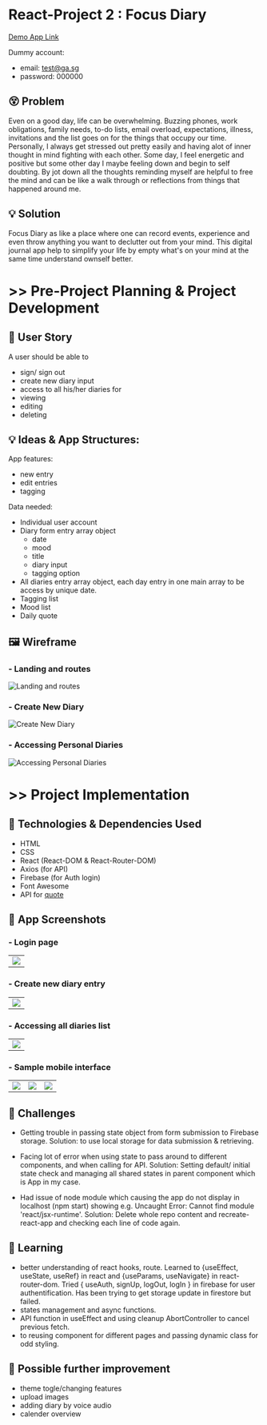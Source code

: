 # React-Project 2 : Focus Diary

[Demo App Link](https://focus-diary.netlify.app)

Dummy account:

- email: test@ga.sg
- password: 000000

## 😵 Problem

Even on a good day, life can be overwhelming. Buzzing phones, work obligations, family needs, to-do lists, email overload, expectations, illness, invitations and the list goes on for the things that occupy our time. Personally, I always get stressed out pretty easily and having alot of inner thought in mind fighting with each other. Some day, I feel energetic and positive but some other day I maybe feeling down and begin to self doubting. By jot down all the thoughts reminding myself are helpful to free the mind and can be like a walk through or reflections from things that happened around me.

## 💡 Solution

Focus Diary as like a place where one can record events, experience and even throw anything you want to declutter out from your mind. This digital journal app help to simplify your life by empty what's on your mind at the same time understand ownself better.

# >> Pre-Project Planning & Project Development

## 👤 User Story

A user should be able to

- sign/ sign out
- create new diary input
- access to all his/her diaries for
- viewing
- editing
- deleting

## 💡 Ideas & App Structures:

App features: 
- new entry
- edit entries
- tagging

Data needed:

- Individual user account
- Diary form entry array object
  - date
  - mood
  - title
  - diary input
  - tagging option
- All diaries entry array object, each day entry in one main array to be access by unique date.
- Tagging list
- Mood list
- Daily quote

## 🖼 Wireframe

### - Landing and routes

![Landing and routes](https://github.com/siangyin/focus-diary/blob/main/images/mapping.png?raw=true)

### - Create New Diary

![Create New Diary](https://github.com/siangyin/focus-diary/blob/main/images/NewDiary.png?raw=true)

### - Accessing Personal Diaries

![Accessing Personal Diaries](https://github.com/siangyin/focus-diary/blob/main/images/AllDiaries.png?raw=true)

# >> Project Implementation

## 🚀 Technologies & Dependencies Used

- HTML
- CSS
- React (React-DOM & React-Router-DOM)
- Axios (for API)
- Firebase (for Auth login)
- Font Awesome
- API for [quote](https://type.fit/api/quotes)

## 📸 App Screenshots

<table>

### - Login page

<tr>
 <td>
 <img src="https://github.com/siangyin/focus-diary/blob/main/images/landingpage.png?raw=true"/>
</td>
 </tr></table>

<table>

### - Create new diary entry

<tr>
 <td>
 <img src="https://github.com/siangyin/focus-diary/blob/main/images/newdiarypage.png?raw=true"/>
</td>
 </tr></table>

<table>

### - Accessing all diaries list

<tr>
 <td>
 <img src="https://github.com/siangyin/focus-diary/blob/main/images/alldiariespage.png?raw=true"/>
</td>
 </tr></table>

<table>

### - Sample mobile interface

<tr>
<td>
 <img src="https://github.com/siangyin/focus-diary/blob/main/images/mobile-main.png?raw=true"/>
</td>
 <td>
 <img src="https://github.com/siangyin/focus-diary/blob/main/images/mobile-new.png?raw=true"/>
</td>
 <td>
 <img src="https://github.com/siangyin/focus-diary/blob/main/images/mobile-all.png?raw=true"/>
</td>
 </tr></table>

## 🚧 Challenges

- Getting trouble in passing state object from form submission to Firebase storage. Solution: to use local storage for data submission & retrieving.

- Facing lot of error when using state to pass around to different components, and when calling for API. Solution: Setting default/ initial state check and managing all shared states in parent component which is App in my case.

- Had issue of node module which causing the app do not display in localhost (npm start) showing e.g. Uncaught Error: Cannot find module 'react/jsx-runtime'. Solution: Delete whole repo content and recreate-react-app and checking each line of code again.

## 📖 Learning

- better understanding of react hooks, route. Learned to {useEffect, useState, useRef} in react and {useParams, useNavigate} in react-router-dom. Tried { useAuth, signUp, logOut, logIn } in firebase for user authentification. Has been trying to get storage update in firestore but failed.
- states management and async functions.
- API function in useEffect and using cleanup AbortController to cancel previous fetch.
- to reusing component for different pages and passing dynamic class for odd styling.

## 💭 Possible further improvement

- theme togle/changing features
- upload images
- adding diary by voice audio
- calender overview
